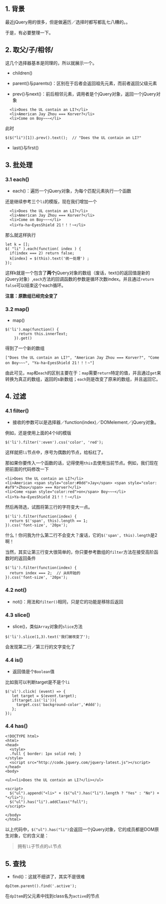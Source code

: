 ## 1. 背景
最近jQuery用的很多，但是做遍历／选择时都写都乱七八糟的。。

于是，有必要整理一下。

## 2. 取父/子/相邻/

这几个选择器基本是同理的，所以就展示一个。
* children()

* parent()与parents()：区别在于后者会返回祖先元素，而前者返回父级元素

* prev()与next()：前后相邻元素，调用者是个jQuery对象，返回一个jQuery对象
```
  <li>Does the UL contain an LI?</li>
  <li>American Jay Zhou === Korver?</li>
  <li>Come on Boy~~~</li>
```
此时
```
$($("li")[1]).prev().text();  // "Does the UL contain an LI?"
```

* last()与first()

## 3. 批处理

### 3.1 each()

* each()：遍历一个jQuery对象，为每个匹配元素执行一个函数  

还是继续参考三个`li`的模版，现在我们增加一个
```
  <li>Does the UL contain an LI?</li>
  <li>American Jay Zhou === Korver?</li>
  <li>Come on Boy~~~</li>
  <li>Ya-ha~EyesShield 21！！！~</li>
```
那么就这样执行
```
let k = [];
$( "li" ).each(function( index ) {
  if(index === 2) return false;
  k[index] = $(this).text('统一处理') ;
});
```
这样k就是一个包含了**两个**jQuery对象的数组（废话，text()的返回值是新的jQuery对象）,`each`方法的回调函数的参数是循环次数index。并且通过`return false`可以结束这个each循环。

**注意：原数组已经完全变了**


### 3.2 map()
* map()
```
$('li').map(function() {
      return this.innerText;
    }).get()
```
得到了一个新的数组
```
["Does the UL contain an LI?", "American Jay Zhou === Korver?", "Come on Boy~~~", "Ya-ha~EyesShield 21！！！~"]
```
由此可见，`map`和`each`的区别主要在于：`map`需要`return`特定的值，并且通过`get`来转换为真正的数组，返回的s新数组；`each`则是改变了原来的数组，并且返回它。



## 4.  过滤

### 4.1 filter()

* 接收的参数可以是选择器／function(index)／DOMelement／jQuery对象。

例如，还是使用上面的4个li的模版
```
$('li').filter(':even').css('color', 'red');
```
这样就把`li`节点中，序号为偶数的节点，给标红了。

那如果你要传入一个函数的话，记得使用`this`去使用当前节点。例如，我们现在把前面的代码修改一下
```
<li>Does the UL contain an LI?</li>
<li>American <span style="color:#0dd">Jay</span> <span style="color: #af9">Zhou</span> === Korver?</li>
<li>Come <span style="color:red">on</span> Boy~~~</li>
<li>Ya-ha~EyesShield 21！！！~</li>
```
然后再筛选，试图将第三行的字符变大一点。
```
$('li').filter(function(index) {
  return $('span', this).length == 1;
}).css('font-size', '20px');
```
什么！你问我为什么第二行不会变大？废话，它的`$('span', this).length`是2啊！

当然，其实让第三行变大很简单的，你只要参考数组的`filter`方法在接受高阶函数时的返回条件
```
$('li').filter(function(index) {
  return index === 2;  // 从0开始的
}).css('font-size', '20px');
```

### 4.2 not()
* not()：用法和`filter()`相同，只是它的功能是移除后返回

### 4.3 slice()
* slice()，类似`Array`对象的`slice`方法

```
$('li').slice(1,3).text('我们被改变了');
```
会发现第二行／第三行的文字变化了

### 4.4 is()

* 返回值是个`Boolean`值

比如我可以判断target是不是个`li`
```
$('ul').click( (event) => {
   let target = $(event.target);
   if(target.is('li')){
     target.css('background-color','#ddd');  
   };
});
```
### 4.4 has()

```
<!DOCTYPE html>
<html>
<head>
  <style>
  .full { border: 1px solid red; }
</style>
  <script src="http://code.jquery.com/jquery-latest.js"></script>
</head>
<body>
 
<ul><li>Does the UL contain an LI?</li></ul>
 
<script>
  $("ul").append("<li>" + ($("ul").has("li").length ? "Yes" : "No") + "</li>");
  $("ul").has("li").addClass("full");
</script>
 
</body>
</html>
```
以上代码中，`$("ul").has("li")`会返回一个jQuery对象，它的成员都是DOM原生对象，它的含义是：
> 拥有`li`子节点的`ul`节点


## 5. 查找

* find()：这就不细讲了，其实不是很难
```
dpItem.parent().find('.active');
```
在`dpItem`的父元素中找到class名为`active`的节点


